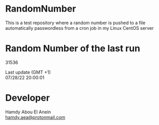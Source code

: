# RandomNumber    
This is a test repository where a random number is pushed to a file automatically passwordless from a cron job in my Linux CentOS server    
# Random Number of the last run   
31536
      
Last update (GMT +1)    
07/28/22 20:00:01
# Developer    
Hamdy Abou El Anein   
hamdy.aea@protonmail.com
